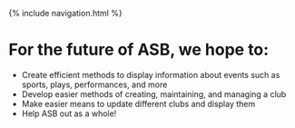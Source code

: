 {% include navigation.html %}

# For the future of ASB, we hope to:

- Create efficient methods to display information about events such as sports, plays, performances, and more
- Develop easier methods of creating, maintaining, and managing a club
- Make easier means to update different clubs and display them
- Help ASB out as a whole!
